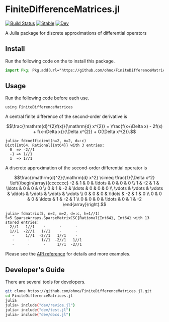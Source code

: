 # FiniteDifferenceMatrices.jl

[![Build Status](https://github.com/ohno/FiniteDifferenceMatrices.jl/actions/workflows/CI.yml/badge.svg?branch=main)](https://github.com/ohno/FiniteDifferenceMatrices.jl/actions/workflows/CI.yml?query=branch%3Amain)
[![Stable](https://img.shields.io/badge/docs-stable-blue.svg)](https://ohno.github.io/FiniteDifferenceMatrices.jl/stable/)
[![Dev](https://img.shields.io/badge/docs-dev-blue.svg)](https://ohno.github.io/FiniteDifferenceMatrices.jl/dev/)

A Julia package for discrete approximations of differential operators

## Install

Run the following code on the to install this package.
```julia
import Pkg; Pkg.add(url="https://github.com/ohno/FiniteDifferenceMatrices.jl.git")
```

## Usage

Run the following code before each use.
```@example index
using FiniteDifferenceMatrices
```

A central finite difference of the second-order derivative is
```math
\frac{\mathrm{d}^{2}f(x)}{\mathrm{d} x^{2}} = \frac{f(x+\Delta x) - 2f(x) + f(x-\Delta x)}{\Delta x^{2}} + O(\Delta x^{2}).
```
```julia-repl
julia> fdcoefficient(n=2, m=2, d=:c)
Dict{Int64, Rational{Int64}} with 3 entries:
  0  => -2//1
  -1 => 1//1
  1  => 1//1
```

A discrete approximation of the second-order differential operator is
```math
\frac{\mathrm{d}^2}{\mathrm{d} x^2}
\simeq
\frac{1}{\Delta x^2}
\left(\begin{array}{ccccccc}
  -2 &  1 &  0 & \ldots & 0 & 0 & 0 \\
   1 & -2 &  1 & \ldots & 0 & 0 & 0 \\
   0 &  1 & -2 & \ldots & 0 & 0 & 0 \\
  \vdots & \vdots & \vdots & \ddots & \vdots & \vdots & \vdots \\
  0 & 0 & 0 & \ldots & -2 &  1 &  0 \\
  0 & 0 & 0 & \ldots &  1 & -2 &  1 \\
  0 & 0 & 0 & \ldots &  0 &  1 & -2
\end{array}\right).
```
```julia-repl
julia> fdmatrix(5, n=2, m=2, d=:c, h=1//1)
5×5 SparseArrays.SparseMatrixCSC{Rational{Int64}, Int64} with 13 stored entries:
 -2//1   1//1    ⋅      ⋅      ⋅  
  1//1  -2//1   1//1    ⋅      ⋅  
   ⋅     1//1  -2//1   1//1    ⋅  
   ⋅      ⋅     1//1  -2//1   1//1
   ⋅      ⋅      ⋅     1//1  -2//1
```

Please see the [API reference](https://ohno.github.io/FiniteDifferenceMatrices.jl/dev/API/) for details and more examples.

## Developer's Guide

There are several tools for developers.

```sh
git clone https://github.com/ohno/FiniteDifferenceMatrices.jl.git
cd FiniteDifferenceMatrices.jl
julia
julia> include("dev/revice.jl")
julia> include("dev/test.jl")
julia> include("dev/docs.jl")
```

